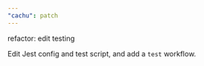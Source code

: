 ```yaml
---
"cachu": patch
---
```


refactor: edit testing

Edit Jest config and test script, and add a `test` workflow.
